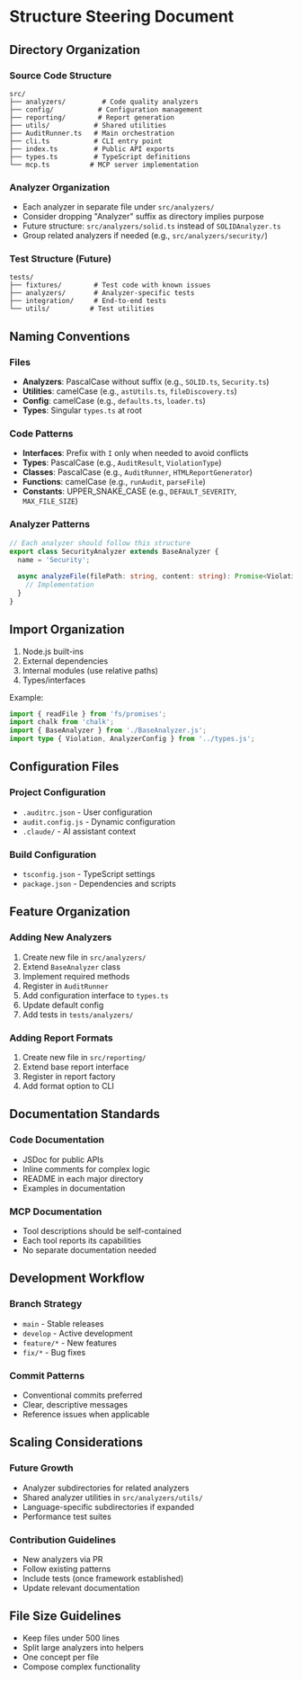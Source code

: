 # Structure Steering Document

## Directory Organization

### Source Code Structure
```
src/
├── analyzers/         # Code quality analyzers
├── config/           # Configuration management
├── reporting/        # Report generation
├── utils/           # Shared utilities
├── AuditRunner.ts   # Main orchestration
├── cli.ts           # CLI entry point
├── index.ts         # Public API exports
├── types.ts         # TypeScript definitions
└── mcp.ts          # MCP server implementation
```

### Analyzer Organization
- Each analyzer in separate file under `src/analyzers/`
- Consider dropping "Analyzer" suffix as directory implies purpose
- Future structure: `src/analyzers/solid.ts` instead of `SOLIDAnalyzer.ts`
- Group related analyzers if needed (e.g., `src/analyzers/security/`)

### Test Structure (Future)
```
tests/
├── fixtures/        # Test code with known issues
├── analyzers/       # Analyzer-specific tests
├── integration/     # End-to-end tests
└── utils/          # Test utilities
```

## Naming Conventions

### Files
- **Analyzers**: PascalCase without suffix (e.g., `SOLID.ts`, `Security.ts`)
- **Utilities**: camelCase (e.g., `astUtils.ts`, `fileDiscovery.ts`)
- **Config**: camelCase (e.g., `defaults.ts`, `loader.ts`)
- **Types**: Singular `types.ts` at root

### Code Patterns
- **Interfaces**: Prefix with `I` only when needed to avoid conflicts
- **Types**: PascalCase (e.g., `AuditResult`, `ViolationType`)
- **Classes**: PascalCase (e.g., `AuditRunner`, `HTMLReportGenerator`)
- **Functions**: camelCase (e.g., `runAudit`, `parseFile`)
- **Constants**: UPPER_SNAKE_CASE (e.g., `DEFAULT_SEVERITY`, `MAX_FILE_SIZE`)

### Analyzer Patterns
```typescript
// Each analyzer should follow this structure
export class SecurityAnalyzer extends BaseAnalyzer {
  name = 'Security';
  
  async analyzeFile(filePath: string, content: string): Promise<Violation[]> {
    // Implementation
  }
}
```

## Import Organization
1. Node.js built-ins
2. External dependencies
3. Internal modules (use relative paths)
4. Types/interfaces

Example:
```typescript
import { readFile } from 'fs/promises';
import chalk from 'chalk';
import { BaseAnalyzer } from './BaseAnalyzer.js';
import type { Violation, AnalyzerConfig } from '../types.js';
```

## Configuration Files

### Project Configuration
- `.auditrc.json` - User configuration
- `audit.config.js` - Dynamic configuration
- `.claude/` - AI assistant context

### Build Configuration
- `tsconfig.json` - TypeScript settings
- `package.json` - Dependencies and scripts

## Feature Organization

### Adding New Analyzers
1. Create new file in `src/analyzers/`
2. Extend `BaseAnalyzer` class
3. Implement required methods
4. Register in `AuditRunner`
5. Add configuration interface to `types.ts`
6. Update default config
7. Add tests in `tests/analyzers/`

### Adding Report Formats
1. Create new file in `src/reporting/`
2. Extend base report interface
3. Register in report factory
4. Add format option to CLI

## Documentation Standards

### Code Documentation
- JSDoc for public APIs
- Inline comments for complex logic
- README in each major directory
- Examples in documentation

### MCP Documentation
- Tool descriptions should be self-contained
- Each tool reports its capabilities
- No separate documentation needed

## Development Workflow

### Branch Strategy
- `main` - Stable releases
- `develop` - Active development
- `feature/*` - New features
- `fix/*` - Bug fixes

### Commit Patterns
- Conventional commits preferred
- Clear, descriptive messages
- Reference issues when applicable

## Scaling Considerations

### Future Growth
- Analyzer subdirectories for related analyzers
- Shared analyzer utilities in `src/analyzers/utils/`
- Language-specific subdirectories if expanded
- Performance test suites

### Contribution Guidelines
- New analyzers via PR
- Follow existing patterns
- Include tests (once framework established)
- Update relevant documentation

## File Size Guidelines
- Keep files under 500 lines
- Split large analyzers into helpers
- One concept per file
- Compose complex functionality